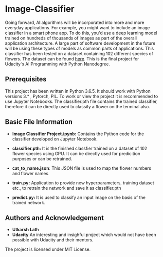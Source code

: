 # Image-Classifier
Going forward, AI algorithms will be incorporated into more and more everyday applications. For example, you might want to include an image classifier in a smart phone app. To do this, you'd use a deep learning model trained on hundreds of thousands of images as part of the overall application architecture. A large part of software development in the future will be using these types of models as common parts of applications.
This classifier has been tested on a dataset containing 102 different species of flowers. The dataset can be found [here](http://www.robots.ox.ac.uk/~vgg/data/flowers/102/index.html).
This is the final project for Udacity's AI Programming with Python Nanodegree.

## Prerequisites
This project has been written in Python 3.6.5. It should work with Python versions 3.* , Pytorch, PIL.
To work or view the project it is recommended to use Jupyter Notebooks. The classifier.pth file contains the trained classifier, therefore it can be directly used to classify a flower on the terminal also.

## Basic File Information

- **Image Classifier Project.ipynb:** Contains the Python code for the classifier developed on Jupyter Notebook.

- **classifier.pth:** It is the finished classfier trained on a dataset of 102 flower species using GPU. It can be directly used for predicition purposes or can be retrained.

- **cat_to_name.json:** This JSON file is used to map the flower numbers and flower names.

- **train.py:** Application to provide new hyperparameters, training dataset etc., to retrain the network and save it as classifier.pth

- **predict.py:** It is used to classify an input image on the basis of the trained network.

## Authors and Acknowledgement
- **Utkarsh Lath**
- **Udacity**
An interesting and insighful project which would not have been possible with Udacity and their mentors.

The project is licensed under MIT License.
